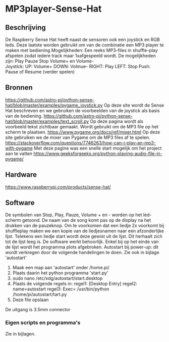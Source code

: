 # MP3player-Sense-Hat
## Beschrijving
De Raspberry Sense Hat heeft naast de sensoren ook een joystick en RGB leds.
Deze laatste worden gebruikt om van de combinatie een MP3 player te maken met bediening 
Mogelijkheden:
Een reeks MP3-files in shuffle-play afspelen zodat iedere track maar 1xafgespeeld wordt.
De mogelijkheden zijn: Play Pauze Stop Volume+ en Volume-  
Joystick:
UP: Volume+ 
DOWN: Volmue-
RIGHT: Play
LEFT: Stop
Push: Pause of Resume (verder spelen)

## Bronnen
https://github.com/astro-pi/python-sense-hat/blob/master/examples/pygame_joystick.py
Op deze site wordt de Sense Hat beschreven en we gebruiken de voorbeelden van de joystick als basis van de bediening.
https://github.com/astro-pi/python-sense-hat/blob/master/examples/text_scroll.py
Op deze pagina wordt als voorbeeld tekst zichtbaar gemaakt. Wordt gebruikt om de MP3 file op het scherm te plaatsen.
https://www.pygame.org/docs/ref/mixer.html
Op deze site gebruiken we de mixer van Pygame om de MP3 files af te spelen.
https://stackoverflow.com/questions/7746263/how-can-i-play-an-mp3-with-pygame
Met deze pagine was een snelle start mogelijk om het project aan te vatten
https://www.geeksforgeeks.org/python-playing-audio-file-in-pygame/

## Hardware
https://www.raspberrypi.com/products/sense-hat/

## Software
De symbolen van Stop, Play, Pauze, Volume + en - worden op het led-scherm getoond.
De naam van de song komt pas op de display na het drukken van de pauzeknop.
Om te voorkomen dat een liedje 2x voorkomt bij shuffleplay maken we een kopie van de liedjesnamen naar een afzonderlijke lijst.
Telekens een liedje start wordt deze gewist uit de lijst. Dit herhaalt zich tot de lijst leeg is. 
De software werkt behoorlijk. Enkel bij op het einde van de lijst wordt het programma plots afgebroken.
Autostart bij power-up: dit wordt verkregen door de volgende handelingen te doen. Zie ook in bijlage 'autostart'
1. Maak een map aan 'autostart' onder /home.pi/
2. Plaats daarin het python programma 'start.py'
3. sudo nano /etc/xdg/autostart/start.desktop
4. Plaats de volgende regels in: regel1:  [Desktop Entry] regel2: name=autostart  regel3: Exec= /usr/bin/python /home/pi/autostart/tart.py 
5. Deze file opslaan

De uitgang is 3.5mm connector
### Eigen scripts en programma's
Zie in bijlagen.
